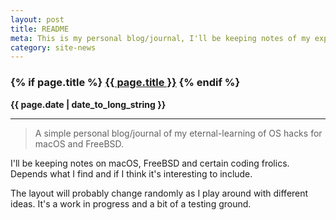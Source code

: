 ```yaml
---
layout: post
title: README
meta: This is my personal blog/journal, I'll be keeping notes of my exploits with FreeBSD, macOS, Mac OS X and sometimes even some coding frolics. Though, they won't be advanced or particularly enlightening. The layout will probably change randomly as I play around with different ideas. It's a work in progress and a bit of a testing ground.
category: site-news
---
```

<h3 class="page.title">
  {% if page.title %}
    <a href="{{ site.baseurl }}{{ page.url }}">{{ page.title }}</a>
  {% endif %}
</h3>

**{{ page.date | date_to_long_string }}**

___
> A simple personal blog/journal of my eternal-learning of OS hacks for macOS and FreeBSD.

I'll be keeping notes on macOS, FreeBSD and certain coding frolics.
Depends what I find and if I think it's interesting to include.

The layout will probably change randomly as I play around with different ideas.
It's a work in progress and a bit of a testing ground.
